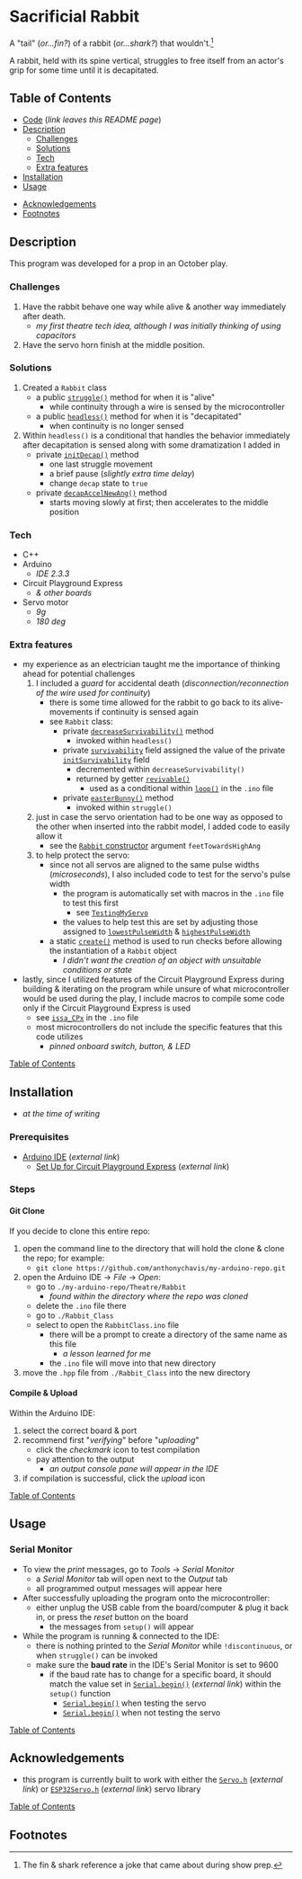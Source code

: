 # Sacrificial Rabbit

A "tail" (_or...fin?_) of a rabbit (_or...shark?_) that wouldn't.[^1]

A rabbit, held with its spine vertical, struggles to free itself from an actor's grip for some time until it is decapitated.

## Table of Contents

- [Code][Rabbit_Class] (_link leaves this README page_)
- [Description](#description)
    - [Challenges](#challenges)
    - [Solutions](#solutions)
    - [Tech](#tech)
    - [Extra features](#extra-features)
- [Installation](#installation)
- [Usage](#usage)
<!-- - [Project Visuals](#project-visuals) -->
- [Acknowledgements](#acknowledgements)
- [Footnotes](#footnotes)

## Description

This program was developed for a prop in an October play.

### Challenges

1. Have the rabbit behave one way while alive & another way immediately after death.
    - _my first theatre tech idea, although I was initially thinking of using capacitors_
2. Have the servo horn finish at the middle position.

### Solutions

1. Created a `Rabbit` class
    - a public [`struggle()`][struggle] method for when it is "alive"
        - while continuity through a wire is sensed by the microcontroller
    - a public [`headless()`][headless] method for when it is "decapitated"
        - when continuity is no longer sensed
2. Within `headless()` is a conditional that handles the behavior immediately after decapitation is sensed along with some dramatization I added in
    - private [`initDecap()`][initDecap] method
        - one last struggle movement
        - a brief pause (_slightly extra time delay_)
        - change `decap` state to `true`
    - private [`decapAccelNewAng()`][decapAccelNewAng] method
        - starts moving slowly at first; then accelerates to the middle position

### Tech

- C++
- Arduino
    - _IDE 2.3.3_
- Circuit Playground Express
    - _& other boards_
- Servo motor
    - _9g_
    - _180 deg_

### Extra features

- my experience as an electrician taught me the importance of thinking ahead for potential challenges
    1. I included a _guard_ for accidental death (_disconnection/reconnection of the wire used for continuity_)
        - there is some time allowed for the rabbit to go back to its alive-movements if continuity is sensed again
        - see `Rabbit` class:
            - private [`decreaseSurvivability()`][decreaseSurvivability] method
                - invoked within `headless()`
            - private [`survivability`][survivability] field assigned the value of the private [`initSurvivability`][initSurvivability] field
                - decremented within `decreaseSurvivability()`
                - returned by getter [`revivable()`][revivable]
                    - used as a conditional within [`loop()`][loop] in the `.ino` file
            - private [`easterBunny()`][easterBunny] method
                - invoked within `struggle()`
    2. just in case the servo orientation had to be one way as opposed to the other when inserted into the rabbit model, I added code to easily allow it
        - see the [`Rabbit` constructor][Rabbit-constructor] argument `feetTowardsHighAng`
    3. to help protect the servo:
        - since not all servos are aligned to the same pulse widths (_microseconds_), I also included code to test for the servo's pulse width
            - the program is automatically set with macros in the `.ino` file to test this first
                - see [`TestingMyServo`][TestingMyServo]
            - the values to help test this are set by adjusting those assigned to [`lowestPulseWidth`][lowestPulseWidth] & [`highestPulseWidth`][highestPulseWidth]
        - a static [`create()`][create] method is used to run checks before allowing the instantiation of a `Rabbit` object
            - _I didn't want the creation of an object with unsuitable conditions or state_
- lastly, since I utilized features of the Circuit Playground Express during building & iterating on the program while unsure of what microcontroller would be used during the play, I include macros to compile some code only if the Circuit Playground Express is used
    - see [`issa_CPx`][issa_CPx] in the `.ino` file
    - most microcontrollers do not include the specific features that this code utilizes
        - _pinned onboard switch, button, & LED_
<!-- mention the edge-case bug here ?? -->

[Table of Contents](#table-of-contents)

## Installation

- _at the time of writing_

### Prerequisites

- [Arduino IDE](https://www.arduino.cc/en/software) (_external link_)
    - [Set Up for Circuit Playground Express](https://learn.adafruit.com/adafruit-circuit-playground-express/set-up-arduino-ide) (_external link_)

### Steps

#### Git Clone

If you decide to clone this entire repo:
1. open the command line to the directory that will hold the clone & clone the repo; for example:
    - `git clone https://github.com/anthonychavis/my-arduino-repo.git`
2. open the Arduino IDE -> _File_ -> _Open_:
    - go to `./my-arduino-repo/Theatre/Rabbit`
        - _found within the directory where the repo was cloned_
    - delete the `.ino` file there
    - go to `./Rabbit_Class`
    - select to open the `RabbitClass.ino` file
        - there will be a prompt to create a directory of the same name as this file
            - _a lesson learned for me_
        - the `.ino` file will move into that new directory
3. move the `.hpp` file from `./Rabbit_Class` into the new directory

#### Compile & Upload

Within the Arduino IDE:
1. select the correct board & port
2. recommend first "_verifying_" before "_uploading_"
    - click the _checkmark_ icon to test compilation
    - pay attention to the output
        - _an output console pane will appear in the IDE_
3. if compilation is successful, click the _upload_ icon

[Table of Contents](#table-of-contents)

## Usage

### Serial Monitor

- To view the _print_ messages, go to _Tools_ -> _Serial Monitor_
    - a _Serial Monitor_ tab will open next to the _Output_ tab
    - all programmed output messages will appear here
- After successfully uploading the program onto the microcontroller:
    - either unplug the USB cable from the board/computer & plug it back in, or press the _reset_ button on the board
        - the messages from `setup()` will appear
- While the program is running & connected to the IDE:
    - there is nothing printed to the _Serial Monitor_ while `!discontinuous`, or when `struggle()` can be invoked
    - make sure the **baud rate** in the IDE's Serial Monitor is set to 9600 <!-- add img for clarity -->
        - if the baud rate has to change for a specific board, it should match the value set in [`Serial.begin()`][serial-begin_docs] (_external link_) within the `setup()` function
            - [`Serial.begin()`][serial-begin_testing] when testing the servo
            - [`Serial.begin()`][serial-begin_not-testing] when not testing the servo

[Table of Contents](#table-of-contents)

<!-- ## Project Visuals

<details style='cursor:pointer;'>
<summary><h3>GIFs</h3></summary>

</details>

[Table of Contents](#table-of-contents) 
-->

## Acknowledgements

- this program is currently built to work with either the [`Servo.h`][Servoh] (_external link_) or [`ESP32Servo.h`][ESP32Servoh] (_external link_) servo library

[Table of Contents](#table-of-contents)

## Footnotes

[^1]: The fin & shark reference a joke that came about during show prep.


<!-- TOC -->
[Rabbit_Class]: https://github.com/anthonychavis/my-arduino-repo/tree/main/Theatre/Rabbit/Rabbit_Class "to the Rabbit_Class directory"

<!-- Description -->
[struggle]: https://github.com/anthonychavis/my-arduino-repo/blob/main/Theatre/Rabbit/Rabbit_Class/RabbitClass_Res.hpp#L196 "to the struggle() definition"
[headless]: https://github.com/anthonychavis/my-arduino-repo/blob/main/Theatre/Rabbit/Rabbit_Class/RabbitClass_Res.hpp#L180 "to the headless() definition"
[initDecap]: https://github.com/anthonychavis/my-arduino-repo/blob/main/Theatre/Rabbit/Rabbit_Class/RabbitClass_Res.hpp#L112 "to the initDecap() definition"
[decapAccelNewAng]: https://github.com/anthonychavis/my-arduino-repo/blob/main/Theatre/Rabbit/Rabbit_Class/RabbitClass_Res.hpp#L72 "to the decapAccelNewAng() definition"
[decreaseSurvivability]: https://github.com/anthonychavis/my-arduino-repo/blob/main/Theatre/Rabbit/Rabbit_Class/RabbitClass_Res.hpp#L96 "to the decreaseSurvivability() definition"
[survivability]: https://github.com/anthonychavis/my-arduino-repo/blob/main/Theatre/Rabbit/Rabbit_Class/RabbitClass_Res.hpp#L57 "to the survivability assignment"
[initSurvivability]: https://github.com/anthonychavis/my-arduino-repo/blob/main/Theatre/Rabbit/Rabbit_Class/RabbitClass_Res.hpp#L56 "to the initSurvivability assignment"
[revivable]: https://github.com/anthonychavis/my-arduino-repo/blob/main/Theatre/Rabbit/Rabbit_Class/RabbitClass_Res.hpp#L217 "to the revivable() definition"
[loop]: https://github.com/anthonychavis/my-arduino-repo/blob/main/Theatre/Rabbit/Rabbit_Class/RabbitClass.ino#L185 "to the loop() function - when !(TestingMyServo)"
[easterBunny]: https://github.com/anthonychavis/my-arduino-repo/blob/main/Theatre/Rabbit/Rabbit_Class/RabbitClass_Res.hpp#L104 "to the easterBunny() definition"
[Rabbit-constructor]: https://github.com/anthonychavis/my-arduino-repo/blob/main/Theatre/Rabbit/Rabbit_Class/RabbitClass_Res.hpp#L140 "to the Rabbit constructor"
[TestingMyServo]: https://github.com/anthonychavis/my-arduino-repo/blob/main/Theatre/Rabbit/Rabbit_Class/RabbitClass.ino#L74 "to the TestingMyServo assignment"
[lowestPulseWidth]: https://github.com/anthonychavis/my-arduino-repo/blob/main/Theatre/Rabbit/Rabbit_Class/RabbitClass.ino#L31 "to the lowestPulseWidth assignment"
[highestPulseWidth]: https://github.com/anthonychavis/my-arduino-repo/blob/main/Theatre/Rabbit/Rabbit_Class/RabbitClass.ino#L32 "to the highestPulseWidth assignment"
[create]: https://github.com/anthonychavis/my-arduino-repo/blob/main/Theatre/Rabbit/Rabbit_Class/RabbitClass_Res.hpp#L156 "to the create() definition"
[issa_CPx]: https://github.com/anthonychavis/my-arduino-repo/blob/main/Theatre/Rabbit/Rabbit_Class/RabbitClass.ino#L16 "to the issa_CPx declaration"

<!-- Usage -->
[serial-begin_docs]: https://docs.arduino.cc/language-reference/en/functions/communication/serial/begin/ "external link to the Serial.begin() documentation"
[serial-begin_testing]: https://github.com/anthonychavis/my-arduino-repo/blob/main/Theatre/Rabbit/Rabbit_Class/RabbitClass.ino#L109 "to the Serial.begin() when TestingMyServo"
[serial-begin_not-testing]: https://github.com/anthonychavis/my-arduino-repo/blob/main/Theatre/Rabbit/Rabbit_Class/RabbitClass.ino#L155 "to the Serial.begin() when !TestingMyServo"

<!-- Acknowledgements -->
[Servoh]: https://docs.arduino.cc/libraries/servo/ "external link to the Arduino Servo.h documentation"
[ESP32Servoh]: https://docs.arduino.cc/libraries/esp32servo/ "external link to the Arduino ESP32Servo.h documentation"
